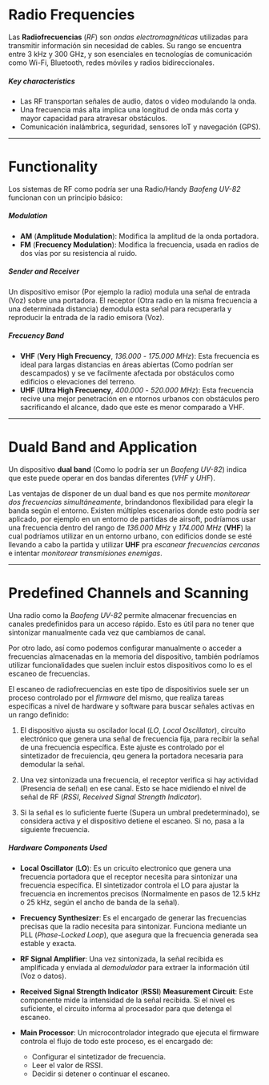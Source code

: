 # Radio Frequencies

Las **Radiofrecuencias** (*RF*) son *ondas electromagnéticas* utilizadas para transmitir información sin necesidad de cables. Su rango se encuentra entre 3 kHz y 300 GHz, y son esenciales en tecnologías de comunicación como Wi-Fi, Bluetooth, redes móviles y radios bidireccionales.
##### Key characteristics

- Las RF transportan señales de audio, datos o video modulando la onda.
- Una frecuencia más alta implica una longitud de onda más corta y mayor capacidad para atravesar obstáculos.
- Comunicación inalámbrica, seguridad, sensores IoT y navegación (GPS).

-----
# Functionality

Los sistemas de RF como podría ser una Radio/Handy *Baofeng UV-82* funcionan con un principio básico:
##### Modulation

- **AM** (**Amplitude Modulation**): Modifica la amplitud de la onda portadora.
- **FM** (**Frecuency Modulation**): Modifica la frecuencia, usada en radios de dos vías por su resistencia al ruido.

##### Sender and Receiver

Un dispositivo emisor (Por ejemplo la radio) modula una señal de entrada (Voz) sobre una portadora. El receptor (Otra radio en la misma frecuencia a una determinada distancia) demodula esta señal para recuperarla y reproducir la entrada de la radio emisora (Voz).

##### Frecuency Band

- **VHF** (**Very High Frecuency**, *136.000* - *175.000 MHz*): Esta frecuencia es ideal para largas distancias en áreas abiertas (Como podrían ser descampados) y se ve facilmente afectada por obstáculos como edificios o elevaciones del terreno.
- **UHF** (**Ultra High  Frecuency**, *400.000* - *520.000 MHz*): Esta frecuencia recive una mejor penetración en e ntornos urbanos con obstáculos pero sacrificando el alcance, dado que este es menor comparado a VHF.

-----
# Duald Band and Application

Un dispositivo **dual band** (Como lo podría ser un *Baofeng UV-82*) indica que este puede operar en dos bandas diferentes (*VHF* y *UHF*).

Las ventajas de disponer de un dual band es que nos permite *monitorear dos frecuencias simultáneamente*, brindandonos flexibilidad para elegir la banda según el entorno. Existen múltiples escenarios donde esto podría ser aplicado, por ejemplo en un entorno de partidas de airsoft, podríamos usar una frecuencia dentro del rango de *136.000 MHz* y *174.000 MHz* (**VHF**) la cual podríamos utilizar en un entorno urbano, con edificios donde se esté llevando a cabo la partida y utilizar **UHF** pra *escanear frecuencias cercanas* e intentar *monitorear transmisiones enemigas*. 

----
# Predefined Channels and Scanning

Una radio como la *Baofeng UV-82* permite almacenar frecuencias en canales predefinidos para un acceso rápido. Esto es útil para no tener que sintonizar manualmente cada vez que cambiamos de canal.

Por otro lado, así como podemos configurar manualmente o acceder a frecuencias almacenadas en la memoria del dispositivo, también podríamos utilizar funcionalidades que suelen incluir estos dispositivos como lo es el escaneo de frecuencias. 

El escaneo de radiofrecuencias en este tipo de dispositivios suele ser un proceso controlado por el *firmware* del mismo, que realiza tareas específicas a nivel de hardware y software para buscar señales activas en un rango definido:

1. El dispositivo ajusta su oscilador local (*LO*, *Local Oscillator*), circuito electrónico que genera una señal de frecuencia fija, para recibir la señal de una frecuencia específica. Este ajuste es controlado por el sintetizador de frecuiencia, qeu genera la portadora necesaria para demodular la señal.

2. Una vez sintonizada una frecuencia, el receptor verifica si hay actividad (Presencia de señal) en ese canal. Esto se hace midiendo el nivel de señal de RF (*RSSI*, *Received Signal Strength Indicator*).

3. Si la señal es lo suficiente fuerte (Supera un umbral predeterminado), se considera activa y el dispositivo detiene el escaneo. Si no, pasa a la siguiente frecuencia.

##### Hardware Components Used

- **Local Oscillator** (**LO**): Es un cricuito electronico que genera una frecuencia portadora que el receptor necesita para sintonizar una frecuencia específica. El sintetizador controla el LO para ajustar la frecuencia en incrementos precisos (Normalmente en pasos de 12.5 kHz o 25 kHz, según el ancho de banda de la señal).

- **Frecuency Synthesizer**:  Es el encargado de generar las frecuencias precisas que la radio necesita para sintonizar. Funciona mediante un PLL (*Phase-Locked Loop*), que asegura que la frecuencia generada sea estable y exacta.

- **RF Signal Amplifier**: Una vez sintonizada, la señal recibida es amplificada y envíada al *demodulador* para extraer la información útil (Voz o datos).

- **Received Signal Strength Indicator**  (**RSSI**) **Measurement Circuit**: Este componente mide la intensidad de la señal recibida. Si el nivel es suficiente, el circuito informa al procesador para que detenga el escaneo.

- **Main Processor**: Un microcontrolador integrado que ejecuta el firmware controla el flujo de todo este proceso, es el encargado de:
	- Configurar el sintetizador de frecuencia.
	- Leer el valor de RSSI.
	- Decidir si detener o continuar el escaneo.